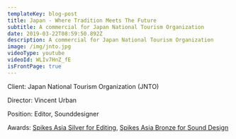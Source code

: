 ```yaml
---
templateKey: blog-post
title: Japan - Where Tradition Meets The Future
subtitle: A commercial for Japan National Tourism Organization
date: 2019-03-22T08:59:50.892Z
description: A commercial for Japan National Tourism Organization
image: /img/jnto.jpg
videoType: youtube
videoId: WLIv7HnZ_fE
isFrontPage: true
---
```

Client: Japan National Tourism Organization (JNTO)

Director: Vincent Urban

Position: Editor, Sounddesigner

Awards: [Spikes Asia Silver for Editing](https://www2.spikes.asia/winners/2017/craft_film/entry.cfm?entryid=803&award=3), [Spikes Asia Bronze for Sound Design](https://www2.spikes.asia/winners/2017/craft_film/entry.cfm?entryid=805&award=4)
